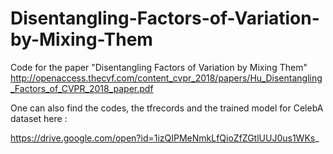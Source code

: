 # Disentangling-Factors-of-Variation-by-Mixing-Them
Code for the paper "Disentangling Factors of Variation by Mixing Them" 
http://openaccess.thecvf.com/content_cvpr_2018/papers/Hu_Disentangling_Factors_of_CVPR_2018_paper.pdf

One can also find the codes, the tfrecords and the trained model for CelebA dataset here : 

https://drive.google.com/open?id=1izQIPMeNmkLfQioZfZGtlUUJ0us1WKs_




